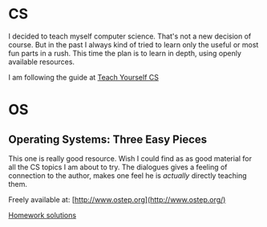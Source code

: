 # CS

I decided to teach myself computer science. That's not a new decision of course. But in the past I always kind of tried to learn only the useful or most fun parts in a rush. This time the plan is to learn in depth, using openly available resources.

I am following the guide at [Teach Yourself CS](https://teachyourselfcs.com/)

# OS

## Operating Systems: Three Easy Pieces

This one is really good resource. Wish I could find as as good material for all the CS topics I am about to try. The dialogues gives a feeling of connection to the author, makes one feel he is _actually_ directly teaching them.

Freely available at: [http://www.ostep.org](http://www.ostep.org/)

[Homework solutions](./os/OSTEP/)
